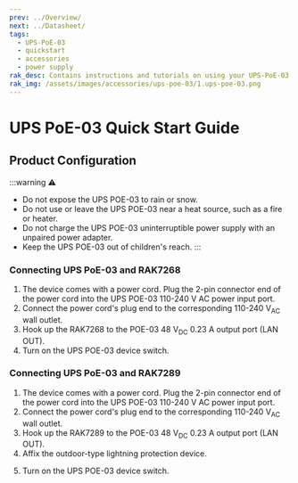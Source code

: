 ```yaml
---
prev: ../Overview/
next: ../Datasheet/
tags:
  - UPS-PoE-03
  - quickstart
  - accessories
  - power supply
rak_desc: Contains instructions and tutorials on using your UPS-PoE-03. Instructions are written in a detailed and step-by-step manner for an easier experience in setting up your device.
rak_img: /assets/images/accessories/ups-poe-03/1.ups-poe-03.png
---
```


# UPS PoE-03 Quick Start Guide

## Product Configuration

:::warning ⚠️
- Do not expose the UPS POE-03 to rain or snow.
- Do not use or leave the UPS POE-03 near a heat source, such as a fire or heater.
- Do not charge the UPS POE-03 uninterruptible power supply with an unpaired power adapter.
- Keep the UPS POE-03 out of children's reach.
:::

### Connecting UPS PoE-03 and RAK7268

<rk-img
  src="/assets/images/accessories/ups-poe-03/4.connection1.jpg"
  width="90%"
  caption="UPS PoE-03 and RAK7268 Connection"
/>

1. The device comes with a power cord. Plug the 2-pin connector end of the power cord into the UPS POE-03 110-240&nbsp;V AC power input port.
2. Connect the power cord's plug end to the corresponding 110-240&nbsp;V<sub>AC</sub> wall outlet.
3. Hook up the RAK7268 to the POE-03 48&nbsp;V<sub>DC</sub> 0.23&nbsp;A output port (LAN OUT).
4. Turn on the UPS POE-03 device switch.

### Connecting UPS PoE-03 and RAK7289

<rk-img
  src="/assets/images/accessories/ups-poe-03/5.connection2.jpg"
  width="90%"
  caption="UPS PoE-03 and RAK7289 Connection"
/>

1. The device comes with a power cord. Plug the 2-pin connector end of the power cord into the UPS POE-03 110-240&nbsp;V AC power input port.
2. Connect the power cord's plug end to the corresponding 110-240&nbsp;V<sub>AC</sub> wall outlet.
3. Hook up the RAK7289 to the POE-03 48&nbsp;V<sub>DC</sub> 0.23&nbsp;A output port (LAN OUT).
4. Affix the outdoor-type lightning protection device.

<rk-img
  src="/assets/images/accessories/ups-poe-03/6.grounding.jpg"
  width="70%"
  caption="Lightning Protection Device Connection"
/>

5. Turn on the UPS POE-03 device switch.
